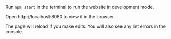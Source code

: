 Run `npm start` in the terminal to run the website in development mode.

Open http://localhost:8080 to view it in the browser.

The page will reload if you make edits. You will also see any lint errors in the
console.
